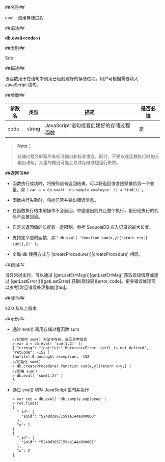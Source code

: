 ##名称##

eval - 调用存储过程

##语法##

**db.eval(\<code\>)**

##类别##

Sdb

##描述##

该函数用于在语句中调用已经创建好的存储过程。用户可根据需要填入 JavaScript 语句。

##参数##

| 参数名 | 类型 | 描述 | 是否必填 |
| ------ | ------ | ------ | ------ |
| code | string | JavaScript 语句或者创建好的存储过程函数 | 是 |

> **Note：**
>
> 存储过程会屏蔽所有标准输出和标准错误。同时，不建议在函数执行时加入输出语句，大量的输出可能会导致存储过程运行失败。

##返回值##

- 函数执行成功时，将按照语句返回结果。可以将返回值直接赋值给另一个变量，如：`var a = db.eval( 'db.sample.employee' ); a.find(); `。

- 函数执行失败时，将抛异常并输出错误信息。

- 在函数执行结束前操作不会返回。中途退出则终止整个执行，但已经执行的代码不会被回滚。

- 自定义返回值的长度有一定限制，参考 SequoiaDB 插入记录的最大长度。

- 支持定义临时函数，如：`db.eval( 'function sum(x,y){return x+y;} sum(1,2)' )`。

- 全局 db 使用方式与 [createProcedure()][createProcedure] 相同。

##错误##

当异常抛出时，可以通过 [getLastErrMsg()][getLastErrMsg] 获取错误信息或通过 [getLastError()][getLastError] 获取[错误码][error_code]。更多错误处理可以参考[常见错误处理指南][faq]。

##版本##

v2.0 及以上版本

##示例##

* 通过 eval() 调用存储过程函数 sum

    ```lang-javascript
    //初始时 sum() 方法不存在，返回异常信息
    > var a = db.eval( 'sum(1,2)' );
    { "errmsg": "(nofile):1 ReferenceError: getCL is not defined", "retCode": -152 }
    (nofile):0 uncaught exception: -152
    //初始化 sum()
    > db.createProcedure( function sum(x,y){return x+y;} )
    //调用 sum()
    > db.eval( 'sum(1,2)' )
    3
    ```

* 通过 eval() 填写 JavaScript 语句并执行

    ```lang-javascript
    > var ret = db.eval( "db.sample.employee" )
    > ret.find()
    {
      "_id": {
        "$oid": "5248d3867159ae144a000000"
      },
      "a": 1
    }
    {
      "_id": {
        "$oid": "5248d3897159ae144a000001"
      },
      "a": 2
    }...
    ```

[^_^]:
     本文使用的所有引用及链接
[createProcedure]:manual/Manual/Sequoiadb_Command/Sdb/createProcedure.md
[getLastErrMsg]:manual/Manual/Sequoiadb_Command/Global/getLastErrMsg.md
[getLastError]:manual/Manual/Sequoiadb_Command/Global/getLastError.md
[faq]:manual/FAQ/faq_sdb.md
[error_code]:manual/Manual/Sequoiadb_error_code.md
